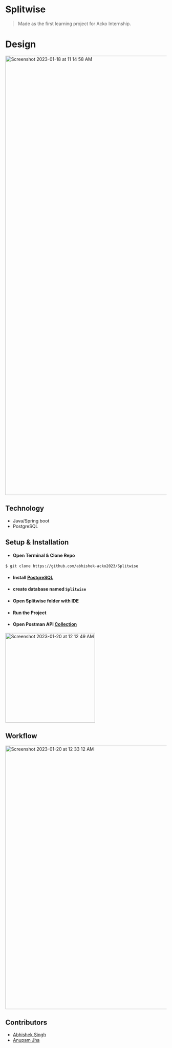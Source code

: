 # Splitwise

> Made as the first learning project for Acko Internship.

# Design
<img width="1372" alt="Screenshot 2023-01-18 at 11 14 58 AM" src="https://user-images.githubusercontent.com/122344860/213093838-f80b2e96-60dc-4f75-aead-c60d0c3e7e97.png" />


## Technology
- Java/Spring boot
- PostgreSQL

## Setup & Installation

- #### Open Terminal & Clone Repo
```
$ git clone https://github.com/abhishek-acko2023/Splitwise
```
- #### Install [PostgreSQL](https://www.postgresql.org/download/macosx/)
- #### create database named `Splitwise`
- #### Open Splitwise folder with IDE
- #### Run the Project
- #### Open Postman API [Collection](https://acko-tech.postman.co/workspace/New-Team-Workspace~d39a652f-c370-48f1-97ce-8d666ec4ee29/collection/25265205-a85ed01d-38f6-4c22-ae87-f5f1a4d7e91f?action=share&creator=25261524)

<img width="280" alt="Screenshot 2023-01-20 at 12 12 49 AM" src="https://user-images.githubusercontent.com/122344860/213541735-ee8441c5-b0fb-40f6-a597-a07c8a141fcb.png">

## Workflow
<img width="823" alt="Screenshot 2023-01-20 at 12 33 12 AM" src="https://user-images.githubusercontent.com/122344860/213541745-bcfc892d-bf6e-429a-9838-c8d68cafe290.png">

## Contributors

- [Abhishek Singh](https://github.com/abhishek-acko2023)
- [Anupam Jha](https://github.com/anupam1099/)

